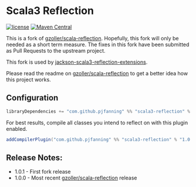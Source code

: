 # Scala3 Reflection

[![license](https://img.shields.io/github/license/mashape/apistatus.svg?maxAge=86400)](https://opensource.org/licenses/MIT)
[![Maven Central](https://maven-badges.herokuapp.com/maven-central/com.github.pjfanning/scala3-reflection_3/badge.svg)](https://search.maven.org/artifact/com.github.pjfanning/scala3-reflection_3/1.0.1/jar)

This is a fork of [gzoller/scala-reflection](https://github.com/gzoller/scala-reflection).
Hopefully, this fork will only be needed as a short term measure. The fixes in this fork have been
submitted as Pull Requests to the upstream project.

This fork is used by [jackson-scala3-reflection-extensions](https://github.com/pjfanning/jackson-scala3-reflection-extensions).

Please read the readme on [gzoller/scala-reflection](https://github.com/gzoller/scala-reflection) to get a better
idea how this project works.

## Configuration

```scala
libraryDependencies += "com.github.pjfanning" %% "scala3-reflection" % "1.0.1"
```

For best results, compile all classes you intend to reflect on with this plugin enabled.

```scala
addCompilerPlugin("com.github.pjfanning" %% "scala3-reflection" % "1.0.1")
```

## Release Notes:

* 1.0.1 - First fork release
* 1.0.0 - Most recent [gzoller/scala-reflection](https://github.com/gzoller/scala-reflection) release
